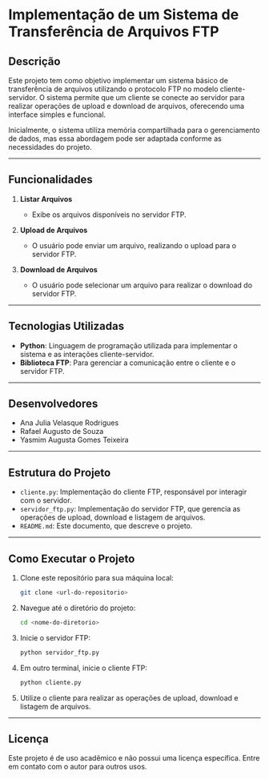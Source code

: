 # Implementação de um Sistema de Transferência de Arquivos FTP

## Descrição
Este projeto tem como objetivo implementar um sistema básico de transferência de arquivos utilizando o protocolo FTP no modelo cliente-servidor. O sistema permite que um cliente se conecte ao servidor para realizar operações de upload e download de arquivos, oferecendo uma interface simples e funcional.

Inicialmente, o sistema utiliza memória compartilhada para o gerenciamento de dados, mas essa abordagem pode ser adaptada conforme as necessidades do projeto.

---

## Funcionalidades

1. **Listar Arquivos**
   - Exibe os arquivos disponíveis no servidor FTP.

2. **Upload de Arquivos**
   - O usuário pode enviar um arquivo, realizando o upload para o servidor FTP.

3. **Download de Arquivos**
   - O usuário pode selecionar um arquivo para realizar o download do servidor FTP.

---

## Tecnologias Utilizadas

- **Python**: Linguagem de programação utilizada para implementar o sistema e as interações cliente-servidor.
- **Biblioteca FTP**: Para gerenciar a comunicação entre o cliente e o servidor FTP.

---

## Desenvolvedores

- Ana Julia Velasque Rodrigues
- Rafael Augusto de Souza 
- Yasmim Augusta Gomes Teixeira

---

## Estrutura do Projeto

- `cliente.py`: Implementação do cliente FTP, responsável por interagir com o servidor.
- `servidor_ftp.py`: Implementação do servidor FTP, que gerencia as operações de upload, download e listagem de arquivos.
- `README.md`: Este documento, que descreve o projeto.

---

## Como Executar o Projeto

1. Clone este repositório para sua máquina local:
   ```bash
   git clone <url-do-repositorio>
   ```

2. Navegue até o diretório do projeto:
   ```bash
   cd <nome-do-diretorio>
   ```

3. Inicie o servidor FTP:
   ```bash
   python servidor_ftp.py
   ```

4. Em outro terminal, inicie o cliente FTP:
   ```bash
   python cliente.py
   ```

5. Utilize o cliente para realizar as operações de upload, download e listagem de arquivos.

---

## Licença
Este projeto é de uso acadêmico e não possui uma licença específica. Entre em contato com o autor para outros usos.

